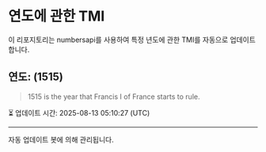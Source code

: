 
# 연도에 관한 TMI

이 리포지토리는 numbersapi를 사용하여 특정 년도에 관한 TMI를 자동으로 업데이트합니다.

## 연도: (1515)
> 1515 is the year that Francis I of France starts to rule.

⏳ 업데이트 시간: 2025-08-13 05:10:27 (UTC)

---
자동 업데이트 봇에 의해 관리됩니다.
